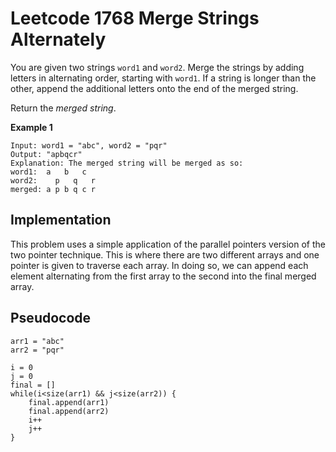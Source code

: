 # Leetcode 1768 Merge Strings Alternately
You are given two strings `word1` and `word2`. Merge the strings by adding letters in alternating order, starting with `word1`. If a string is longer than the other, append the additional letters onto the end of the merged string.

Return the *merged string*.

**Example 1**
```
Input: word1 = "abc", word2 = "pqr"
Output: "apbqcr"
Explanation: The merged string will be merged as so:
word1:  a   b   c
word2:    p   q   r
merged: a p b q c r
```

## Implementation
This problem uses a simple application of the parallel pointers version of the two pointer technique. This is where there are two different arrays and one pointer is given to traverse each array. In doing so, we can append each element alternating from the first array to the second into the final merged array. 

## Pseudocode
```
arr1 = "abc" 
arr2 = "pqr" 

i = 0
j = 0
final = []
while(i<size(arr1) && j<size(arr2)) {
    final.append(arr1)
    final.append(arr2)
    i++
    j++
}
```